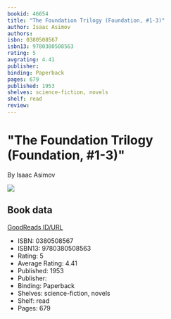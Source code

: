 ```yaml
---
bookid: 46654
title: "The Foundation Trilogy (Foundation, #1-3)"
author: Isaac Asimov
authors: 
isbn: 0380508567
isbn13: 9780380508563
rating: 5
avgrating: 4.41
publisher: 
binding: Paperback
pages: 679
published: 1953
shelves: science-fiction, novels
shelf: read
review: 
---
```


# "The Foundation Trilogy (Foundation, #1-3)"

By Isaac Asimov

![](https://i.gr-assets.com/images/S/compressed.photo.goodreads.com/books/1316412178l/46654.jpg)

## Book data

[GoodReads ID/URL](https://www.goodreads.com/book/show/46654)

- ISBN: 0380508567
- ISBN13: 9780380508563
- Rating: 5
- Average Rating: 4.41
- Published: 1953
- Publisher: 
- Binding: Paperback
- Shelves: science-fiction, novels
- Shelf: read
- Pages: 679

